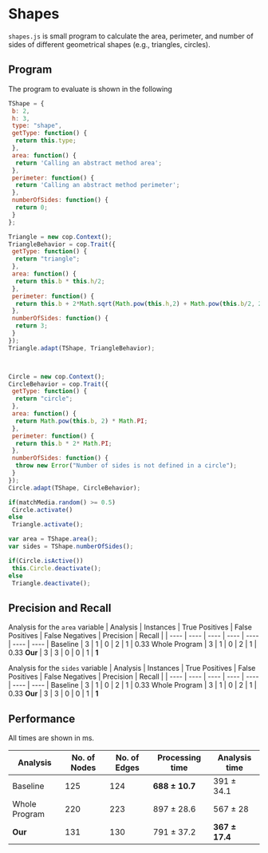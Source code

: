 # Shapes

`shapes.js` is small program to calculate the area, perimeter, and number of sides of different geometrical shapes (e.g., triangles, circles).

## Program

The program to evaluate is shown in the following

```js
TShape = {
 b: 2,
 h: 3,
 type: "shape",
 getType: function() {
  return this.type;
 },
 area: function() {
  return 'Calling an abstract method area';
 },
 perimeter: function() {
  return 'Calling an abstract method perimeter';
 },
 numberOfSides: function() {
  return 0;
 }
};

Triangle = new cop.Context();
TriangleBehavior = cop.Trait({ 
 getType: function() {
  return "triangle";
 },
 area: function() {
  return this.b * this.h/2;
 },
 perimeter: function() {
  return this.b + 2*Math.sqrt(Math.pow(this.h,2) + Math.pow(this.b/2, 2));
 },
 numberOfSides: function() {
  return 3;
 }
}); 
Triangle.adapt(TShape, TriangleBehavior);



Circle = new cop.Context();
CircleBehavior = cop.Trait({ 
 getType: function() {
  return "circle";
 },
 area: function() {
  return Math.pow(this.b, 2) * Math.PI;
 },
 perimeter: function() {
  return this.b * 2* Math.PI;
 },
 numberOfSides: function() {
  throw new Error("Number of sides is not defined in a circle");
 }
}); 
Circle.adapt(TShape, CircleBehavior);

if(matchMedia.random() >= 0.5) 
 Circle.activate()
else 
 Triangle.activate();

var area = TShape.area();
var sides = TShape.numberOfSides();

if(Circle.isActive()) 
 this.Circle.deactivate();
else
 Triangle.deactivate();
```

## Precision and Recall

Analysis for the `area` variable
| Analysis | Instances | True Positives | False Positives | False Negatives | Precision | Recall |
| ---- | ---- | ---- | ---- | ---- | ---- | ---- |
Baseline | 3 | 1 | 0 | 2 | 1 | 0.33
Whole Program | 3 | 1 | 0 | 2 | 1 | 0.33
**Our** | 3 | 3 | 0 | 0 | 1 | **1**

Analysis for the `sides` variable
| Analysis | Instances | True Positives | False Positives | False Negatives | Precision | Recall |
| ---- | ---- | ---- | ---- | ---- | ---- | ---- |
Baseline | 3 | 1 | 0 | 2 | 1 | 0.33
Whole Program | 3 | 1 | 0 | 2 | 1 | 0.33
**Our** | 3 | 3 | 0 | 0 | 1 | **1**

## Performance

All times are shown in ms.

| Analysis | No. of Nodes | No. of Edges | Processing time | Analysis time |
| ---- | ---- | ---- | ---- | ---- |
Baseline | 125 | 124 | **688 ± 10.7** | 391 ± 34.1
Whole Program | 220 | 223 | 897 ± 28.6 | 567 ± 28
**Our** | 131 | 130 | 791 ± 37.2 | **367 ± 17.4**
